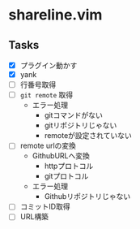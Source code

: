 shareline.vim
====================

## Tasks

- [x] プラグイン動かす
- [x] yank
- [ ] 行番号取得
- [ ] `git remote` 取得
  - エラー処理
    - gitコマンドがない
    - gitリポジトリじゃない
    - remoteが設定されていない
- [ ] remote urlの変換
  - GithubURLへ変換
    - httpプロトコル
    - gitプロトコル
  - エラー処理
    - Githubリポジトリじゃない
- [ ] コミットID取得
- [ ] URL構築
